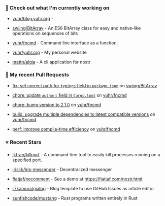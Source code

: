 ### 👷 Check out what I'm currently working on



- [yuhr/blog.yuhr.org](https://github.com/yuhr/blog.yuhr.org) - 

- [swiing/BitArray](https://github.com/swiing/BitArray) - An ES6 BitArray class for easy and native-like operations on sequences of bits 

- [yuhr/fncmd](https://github.com/yuhr/fncmd) - Command line interface as a function.

- [yuhr/yuhr.org](https://github.com/yuhr/yuhr.org) - My personal website

- [mattn/algia](https://github.com/mattn/algia) - A cli application for nostr

### 🔨 My recent Pull Requests



- [fix: set correct path for `typings` field in `package.json`](https://github.com/swiing/BitArray/pull/30) on [swiing/BitArray](https://github.com/swiing/BitArray)

- [chore: update `authors` field in `Cargo.toml`](https://github.com/yuhr/fncmd/pull/55) on [yuhr/fncmd](https://github.com/yuhr/fncmd)

- [chore: bump version to 2.1.0](https://github.com/yuhr/fncmd/pull/54) on [yuhr/fncmd](https://github.com/yuhr/fncmd)

- [build: upgrade multiple dependencies to latest compatible versions](https://github.com/yuhr/fncmd/pull/53) on [yuhr/fncmd](https://github.com/yuhr/fncmd)

- [perf: improve compile-time efficiency](https://github.com/yuhr/fncmd/pull/52) on [yuhr/fncmd](https://github.com/yuhr/fncmd)

### ⭐ Recent Stars



- [jkfran/killport](https://github.com/jkfran/killport) - A command-line tool to easily kill processes running on a specified port.

- [irislib/iris-messenger](https://github.com/irislib/iris-messenger) - Decentralized messenger

- [fiatjaf/nocomment](https://github.com/fiatjaf/nocomment) - See a demo at https://fiatjaf.com/nostr.html

- [r7kamura/gialog](https://github.com/r7kamura/gialog) - Blog template to use GitHub Issues as article editor.

- [sunfishcode/mustang](https://github.com/sunfishcode/mustang) - Rust programs written entirely in Rust